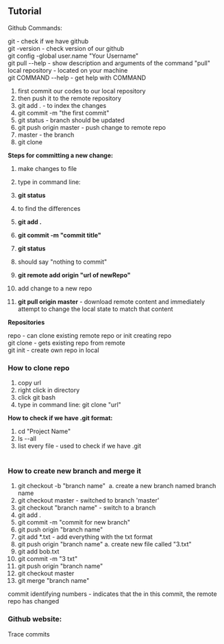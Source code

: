 ## Tutorial

Github Commands:

git - check if we have github <br>
git -version - check version of our github <br>
git config -global user.name "Your Username" <br>
git pull --help - show description and arguments of the command "pull" <br>
local repository - located on your machine <br>
git COMMAND --help - get help with COMMAND <br>

1.  first commit our codes to our local repository
2.  then push it to the remote repository
3.  git add . - to index the changes
4.  git commit -m "the first commit"
5.  git status - branch should be updated
6.  git push origin master - push change to remote repo
7.  master - the branch
8.  git clone

**Steps for committing a new change:**

1.  make changes to file
2.  type in command line:
3.  **git status**

1.  to find the differences
4.  **git add .**
5.  **git commit -m "commit title"**
6.  **git status**

1.  should say "nothing to commit"
7.  **git remote add origin "url of newRepo"**

1.  add change to a new repo
8.  **git pull origin master** -  download remote content and immediately attempt to change the local state to match that content

**Repositories**

repo - can clone existing remote repo or init creating repo<br>
git clone - gets existing repo from remote<br>
git init - create own repo in local<br>

### How to clone repo

1.  copy url
2.  right click in directory
3.  click git bash
4.  type in command line: git clone "url"

**How to check if we have .git format:**

1.  cd "Project Name"
2.  ls --all
3.  list every file - used to check if we have .git&nbsp;
<br><br>
### How to create new branch and merge it
1.  git checkout -b "branch name"&nbsp;
a.  create a new branch named branch name&nbsp;
2.  git checkout master - switched to branch 'master'&nbsp;
3.  git checkout "branch name" - switch to a branch&nbsp;
4.  git add .
5.  git commit -m "commit for new branch"&nbsp;
6.  git push origin "branch name"&nbsp;
7.  git add *.txt - add everything with the txt format&nbsp;
8.  git push origin "branch name" 
a.  create new file called "3.txt"&nbsp; <br>
9.  git add bob.txt 
10.  git commit -m "3 txt"&nbsp;
11.  git push origin "branch name"&nbsp;
12.  git checkout master
13.   git merge "branch name"

commit identifying numbers - indicates that the in this commit, the remote repo has changed

### Github website:

Trace commits
